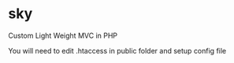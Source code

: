 # sky
Custom Light Weight MVC in PHP

You will need to edit .htaccess in public folder and setup config file
